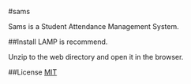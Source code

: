 #sams

Sams is a Student Attendance Management System.

##Install
LAMP is recommend.

Unzip to the web directory and open it in the browser.

##License
[MIT](https://opensource.org/licenses/MIT)
